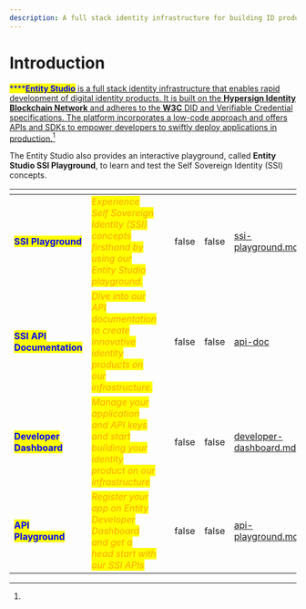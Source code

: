 ```yaml
---
description: A full stack identity infrastructure for building ID products
---
```


# Introduction

<mark style="color:blue;">****</mark>[<mark style="color:blue;">**Entity Studio**</mark> is a full stack identity infrastructure that enables rapid development of digital identity products. It is built on the **Hypersign Identity Blockchain Network** and adheres to the **W3C** DID and Verifiable Credential specifications. The platform incorporates a low-code approach and offers APIs and SDKs to empower developers to swiftly deploy applications in production.](#user-content-fn-1)[^1]

The Entity Studio also provides an interactive playground, called **Entity Studio SSI Playground**,  to learn and test the Self Sovereign Identity (SSI) concepts.&#x20;

<table data-card-size="large" data-view="cards"><thead><tr><th></th><th></th><th></th><th data-hidden data-type="checkbox"></th><th data-hidden data-type="checkbox"></th><th data-hidden data-card-target data-type="content-ref"></th><th data-hidden data-card-cover data-type="files"></th></tr></thead><tbody><tr><td><mark style="color:blue;"><strong>SSI Playground</strong></mark></td><td><em><mark style="color:orange;">Experience Self Sovereign Identity (SSI) concepts firsthand by using our Entity Studio playground.</mark></em></td><td></td><td>false</td><td>false</td><td><a href="ssi-playground.md">ssi-playground.md</a></td><td></td></tr><tr><td><mark style="color:blue;"><strong>SSI API Documentation</strong></mark></td><td><em><mark style="color:orange;">Dive into our API documentation to create innovative identity products on our infrastructure.</mark></em></td><td></td><td>false</td><td>false</td><td><a href="api-doc/">api-doc</a></td><td></td></tr><tr><td><mark style="color:blue;"><strong>Developer Dashboard</strong></mark></td><td><em><mark style="color:orange;">Manage your application and API keys and start building your identity product on our infrastructure</mark></em></td><td></td><td>false</td><td>false</td><td><a href="developer-dashboard.md">developer-dashboard.md</a></td><td></td></tr><tr><td><mark style="color:blue;"><strong>API Playground</strong></mark></td><td><em><mark style="color:orange;">Register your app on Entity Developer Dashboard and get a head start with our SSI APIs</mark></em></td><td></td><td>false</td><td>false</td><td><a href="api-playground.md">api-playground.md</a></td><td></td></tr></tbody></table>

[^1]: 
